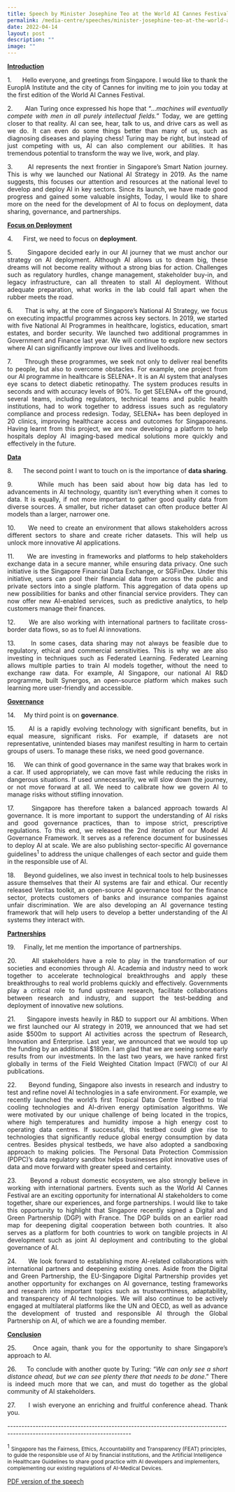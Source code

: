 ```yaml
---
title: Speech by Minister Josephine Teo at the World AI Cannes Festival
permalink: /media-centre/speeches/minister-josephine-teo-at-the-world-ai-cannes-festival/
date: 2022-04-14
layout: post
description: ""
image: ""
---
```

<p style="text-align: justify;"><strong><span style="text-decoration: underline;">Introduction</span></strong></p>
<p style="text-align: justify;">1.<span style="white-space: pre;">		</span>Hello everyone, and greetings from Singapore. I would like to thank the EuropIA Institute and the city of Cannes for inviting me to join you today at the first edition of the World AI Cannes Festival.
</p>
<p style="text-align: justify;">2.<span style="white-space: pre;">		</span>Alan Turing once expressed his hope that “<em>…machines will eventually compete with men in all purely intellectual fields.</em>” Today, we are getting closer to that reality. AI can see, hear, talk to us, and drive cars as well as we do. It can even do some things better than many of us, such as diagnosing diseases and playing chess! Turing may be right, but instead of just competing with us, AI can also complement our abilities. It has tremendous potential to transform the way we live, work, and play.
</p>
<p style="text-align: justify;">3.<span style="white-space: pre;">		</span>AI represents the next frontier in Singapore’s Smart Nation journey. This is why we launched our National AI Strategy in 2019. As the name suggests, this focuses our attention and resources at the national level to develop and deploy AI in key sectors. Since its launch, we have made good progress and gained some valuable insights, Today, I would like to share more on the need for the development of AI to focus on deployment, data sharing, governance, and partnerships.
</p>
<p style="text-align: justify;"><strong><span style="text-decoration: underline;">Focus on Deployment</span></strong>
</p>
<p style="text-align: justify;">4.<span style="white-space: pre;">		</span>First, we need to focus on <strong>deployment</strong>.
</p>
<p style="text-align: justify;">5.<span style="white-space: pre;">		</span>Singapore decided early in our AI journey that we must anchor our strategy on AI deployment. Although AI allows us to dream big, these dreams will not become reality without a strong bias for action. Challenges such as regulatory hurdles, change management, stakeholder buy-in, and legacy infrastructure, can all threaten to stall AI deployment. Without adequate preparation, what works in the lab could fall apart when the rubber meets the road.
</p>
<p style="text-align: justify;">6.<span style="white-space: pre;">		</span>That is why, at the core of Singapore’s National AI Strategy, we focus on executing impactful programmes across key sectors. In 2019, we started with five National AI Programmes in healthcare, logistics, education, smart estates, and border security. We launched two additional programmes in Government and Finance last year. We will continue to explore new sectors where AI can significantly improve our lives and livelihoods.
</p>
<p style="text-align: justify;">7.<span style="white-space: pre;">		</span>Through these programmes, we seek not only to deliver real benefits to people, but also to overcome obstacles. For example, one project from our AI programme in healthcare is SELENA+. It is an AI system that analyses eye scans to detect diabetic retinopathy. The system produces results in seconds and with accuracy levels of 90%. To get SELENA+ off the ground, several teams, including regulators, technical teams and public health institutions, had to work together to address issues such as regulatory compliance and process redesign. Today, SELENA+ has been deployed in 20 clinics, improving healthcare access and outcomes for Singaporeans. Having learnt from this project, we are now developing a platform to help hospitals deploy AI imaging-based medical solutions more quickly and effectively in the future.
</p>
<p style="text-align: justify;"><strong><span style="text-decoration: underline;">Data</span></strong>
</p>
<p style="text-align: justify;">8.<span style="white-space: pre;">		</span>The second point I want to touch on is the importance of <strong>data sharing</strong>.
</p>
<p style="text-align: justify;">9.<span style="white-space: pre;">		</span>While much has been said about how big data has led to advancements in AI technology, quantity isn’t everything when it comes to data. It is equally, if not more important to gather good quality data from diverse sources. A smaller, but richer dataset can often produce better AI models than a larger,  narrower one.
</p>
<p style="text-align: justify;">10.<span style="white-space: pre;">		</span>We need to create an environment that allows stakeholders across different sectors to share and create richer datasets. This will help us unlock more innovative AI applications.
</p>
<p style="text-align: justify;">11.<span style="white-space: pre;">		</span>We are investing in frameworks and platforms to help stakeholders exchange data in a secure manner, while ensuring data privacy. One such initiative is the Singapore Financial Data Exchange, or SGFinDex. Under this initiative, users can pool their financial data from across the public and private sectors into a single platform. This aggregation of data opens up new possibilities for banks and other financial service providers. They can now offer new AI-enabled services, such as predictive analytics, to help customers manage their finances.
</p>
<p style="text-align: justify;">12.<span style="white-space: pre;">		</span>We are also working with international partners to facilitate cross-border data flows, so as to fuel AI innovations.
</p>
<p style="text-align: justify;">13.<span style="white-space: pre;">		</span>In some cases, data sharing may not always be feasible due to regulatory, ethical and commercial sensitivities. This is why we are also investing in techniques such as Federated Learning. Federated Learning allows multiple parties to train AI models together, without the need to exchange raw data. For example, AI Singapore, our national AI R&amp;D programme, built Synergos, an open-source platform which makes such learning more user-friendly and accessible.
</p>
<p style="text-align: justify;"><strong><span style="text-decoration: underline;">Governance</span></strong>
</p>
<p style="text-align: justify;">14.<span style="white-space: pre;">		</span>My third point is on <strong>governance</strong>.
</p>
<p style="text-align: justify;">15.<span style="white-space: pre;">		</span>AI is a rapidly evolving technology with significant benefits, but in equal measure, significant risks.  For example, if datasets are not representative, unintended biases may manifest resulting in harm to certain groups of users. To manage these risks, we need good governance.
</p>
<p style="text-align: justify;">16.<span style="white-space: pre;">		</span>We can think of good governance in the same way that brakes work in a car. If used appropriately, we can move fast while reducing the risks in dangerous situations. If used unnecessarily, we will slow down the journey, or not move forward at all. We need to calibrate how we govern AI to manage risks without stifling innovation.
</p>
<p style="text-align: justify;">17.<span style="white-space: pre;">		</span>Singapore has therefore taken a balanced approach towards AI governance. It is more important to support the understanding of AI risks and good governance practices, than to impose strict, prescriptive regulations. To this end, we released the 2nd iteration of our Model AI Governance Framework. It serves as a reference document for businesses to deploy AI at scale. We are also publishing sector-specific AI governance guidelines<sup>1</sup> to address the unique challenges of each sector and guide them in the responsible use of AI.
</p>
<p style="text-align: justify;">18.<span style="white-space: pre;">		</span>Beyond guidelines, we also invest in technical tools to help businesses assure themselves that their AI systems are fair and ethical. Our recently released Veritas toolkit, an open-source AI governance tool for the finance sector, protects customers of banks and insurance companies against unfair discrimination. We are also developing an AI governance testing framework that will help users to develop a better understanding of the AI systems they interact with.
</p>
<p style="text-align: justify;"><strong><span style="text-decoration: underline;">Partnerships</span></strong>
</p>
<p style="text-align: justify;">19.<span style="white-space: pre;">		</span>Finally, let me mention the importance of partnerships.
</p>
<p style="text-align: justify;">20.<span style="white-space: pre;">		</span>All stakeholders have a role to play in the transformation of our societies and economies through AI. Academia and industry need to work together to accelerate technological breakthroughs and apply these breakthroughs to real world problems quickly and effectively.  Governments play a critical role to fund upstream research, facilitate collaborations between research and industry, and support the test-bedding and deployment of innovative new solutions.
</p>
<p style="text-align: justify;">21.<span style="white-space: pre;">		</span>Singapore invests heavily in R&amp;D to support our AI ambitions. When we first launched our AI strategy in 2019, we announced that we had set aside $500m to support AI activities across the spectrum of Research, Innovation and Enterprise. Last year, we announced that we would top up the funding by an additional $180m. I am glad that we are seeing some early results from our investments. In the last two years, we have ranked first globally in terms of the Field Weighted Citation Impact (FWCI) of our AI publications.
</p>
<p style="text-align: justify;">22.<span style="white-space: pre;">		</span>Beyond funding, Singapore also invests in research and industry to test and refine novel AI technologies in a safe environment. For example, we recently launched the world’s first Tropical Data Centre Testbed to trial cooling technologies and AI-driven energy optimisation algorithms. We were motivated by our unique challenge of being located in the tropics, where high temperatures and humidity impose a high energy cost to operating data centres. If successful, this testbed could give rise to technologies that significantly reduce global energy consumption by data centres. Besides physical testbeds, we have also adopted a sandboxing approach to making policies. The Personal Data Protection Commission (PDPC)’s data regulatory sandbox helps businesses pilot innovative uses of data and move forward with greater speed and certainty.
</p>
<p style="text-align: justify;">23.<span style="white-space: pre;">		</span>Beyond a robust domestic ecosystem, we also strongly believe in working with international partners. Events such as the World AI Cannes Festival are an exciting opportunity for international AI stakeholders to come together, share our experiences, and forge partnerships. I would like to take this opportunity to highlight that Singapore recently signed a Digital and Green Partnership (DGP) with France. The DGP builds on an earlier road map for deepening digital cooperation between both countries. It also serves as a platform for both countries to work on tangible projects in AI development such as joint AI deployment and contributing to the global governance of AI.
</p>
<p style="text-align: justify;">24.<span style="white-space: pre;">		</span>We look forward to establishing more AI-related collaborations with international partners and deepening existing ones. Aside from the Digital and Green Partnership, the EU-Singapore Digital Partnership provides yet another opportunity for exchanges on AI governance, testing frameworks and research into important topics such as trustworthiness, adaptability, and transparency of AI technologies. We will also continue to be actively engaged at multilateral platforms like the UN and OECD, as well as advance the development of trusted and responsible AI through the Global Partnership on AI, of which we are a founding member.
</p>
<p style="text-align: justify;"><strong><span style="text-decoration: underline;">Conclusion</span></strong>
</p>
<p style="text-align: justify;">25.<span style="white-space: pre;">		</span>Once again, thank you for the opportunity to share Singapore’s approach to AI.
</p>
<p style="text-align: justify;">26.<span style="white-space: pre;">		</span>To conclude with another quote by Turing: “<em>We can only see a short distance ahead, but we can see plenty there that needs to be done</em>.” There is indeed much more that we can, and must do together as the global community of AI stakeholders.
</p>
<p style="text-align: justify;">27.<span style="white-space: pre;">		</span>I wish everyone an enriching and fruitful conference ahead. Thank you.&nbsp;</p>
--------------------------------------------------------------------------------------------------------------------------
<p><sup>1</sup> <span style="font-size: 12px;">Singapore has the Fairness, Ethics, Accountability and Transparency (FEAT) principles, to guide the responsible use of AI by financial institutions, and the Artificial Intelligence in Healthcare Guidelines to share good practice with AI developers and implementers, complementing our existing regulations of AI-Medical Devices.</span></p>

[PDF version of the speech](/files/Speeches%202022/keynote%20speech%20by%20minister%20josephine%20teo%20at%20world%20ai%20cannes%20festival%20on%2014%20apr%202022.pdf)